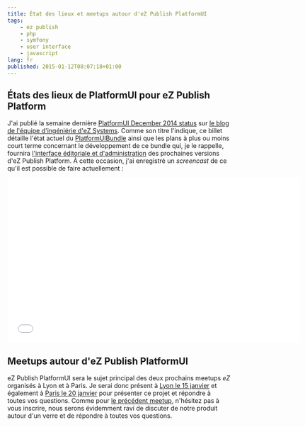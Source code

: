 ```yaml
---
title: État des lieux et meetups autour d'eZ Publish PlatformUI
tags:
    - ez publish
    - php
    - symfony
    - user interface
    - javascript
lang: fr
published: 2015-01-12T08:07:18+01:00
---
```


## États des lieux de PlatformUI pour eZ Publish Platform

J'ai publié la semaine dernière [PlatformUI December 2014
status](http://share.ez.no/blogs/core-development-team/platformui-december-2014-status)
sur [le blog de l'équipe d'ingéniérie d'eZ
Systems](http://share.ez.no/blogs/core-development-team). Comme son titre
l'indique, ce billet détaille l'état actuel du
[PlatformUIBundle](https://github.com/ezsystems/PlatformUIBundle) ainsi que les
plans à plus ou moins court terme concernant le développement de ce bundle qui,
je le rappelle, fournira [l'interface éditoriale et
d'administration](http://damien.pobel.fr/post/future-ez-publish-platform-ui) des
prochaines versions d'eZ Publish Platform. À cette occasion, j'ai enregistré un
*screencast* de ce qu'il est possible de faire actuellement&nbsp;:

<iframe width="660" height="371" src="//www.youtube.com/embed/jY-vCR7HPuo"
frameborder="0" allowfullscreen></iframe>

## Meetups autour d'eZ Publish PlatformUI

eZ Publish PlatformUI sera le sujet principal des deux prochains meetups *eZ*
organisés à Lyon et à Paris. Je serai donc présent à [Lyon le 15
janvier](http://www.meetup.com/Lyon-eZ-Publish-Meetup/events/219253452/) et
également à [Paris le 20
janvier](http://www.meetup.com/ezpublish-paris-meetup/events/219801118/) pour
présenter ce projet et répondre à toutes vos questions. Comme pour [le précédent
meetup](/post/ez-publish-5-4-meetup-lyon), n'hésitez pas à vous inscrire, nous
serons évidemment ravi de discuter de notre produit autour d'un verre et de
répondre à toutes vos questions.
